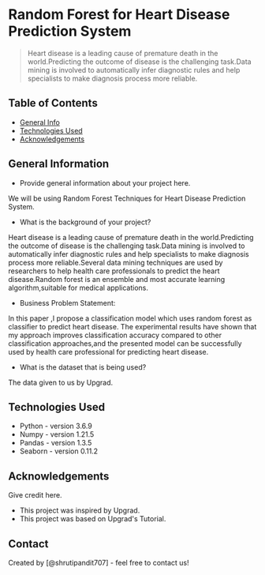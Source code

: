 # Random Forest for Heart Disease Prediction System
> Heart disease is a leading cause of premature death in the world.Predicting the outcome of disease is the challenging task.Data mining is involved to automatically infer diagnostic rules and help specialists to make diagnosis process more reliable.

## Table of Contents
* [General Info](#general-information)
* [Technologies Used](#technologies-used)
* [Acknowledgements](#acknowledgements)

<!-- You can include any other section that is pertinent to your problem -->

## General Information
- Provide general information about your project here.

We will be using Random Forest Techniques for Heart Disease Prediction System.

- What is the background of your project?

Heart disease is a leading cause of premature death in the world.Predicting the outcome of disease is the challenging task.Data mining is involved to automatically infer diagnostic rules and help specialists to make diagnosis process more reliable.Several data mining techniques are used by researchers to help health care professionals to predict the heart disease.Random forest is an ensemble and most accurate learning algorithm,suitable for medical applications.

- Business Problem Statement:

In this paper ,I  propose a classification model which uses random forest as classifier to predict heart disease. The experimental results have shown that my approach improves classification accuracy compared to other classification approaches,and the presented model can be successfully used by health care professional for predicting heart disease.

- What is the dataset that is being used?

The data given to us by Upgrad.

<!-- You don't have to answer all the questions - just the ones relevant to your project. -->



<!-- You don't have to answer all the questions - just the ones relevant to your project. -->


## Technologies Used
- Python - version 3.6.9
- Numpy - version 1.21.5
- Pandas - version 1.3.5
- Seaborn - version 0.11.2


<!-- As the libraries versions keep on changing, it is recommended to mention the version of library used in this project -->

## Acknowledgements
Give credit here.
- This project was inspired by Upgrad.
- This project was based on Upgrad's Tutorial.


## Contact
Created by [@shrutipandit707] - feel free to contact us!


<!-- Optional -->
<!-- ## License -->
<!-- This project is open source and available under the [... License](). -->

<!-- You don't have to include all sections - just the one's relevant to your project -->
